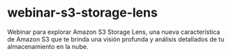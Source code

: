 # webinar-s3-storage-lens
Webinar para explorar Amazon S3 Storage Lens, una nueva característica de Amazon S3 que te brinda una visión profunda y análisis detallados de tu almacenamiento en la nube. 
